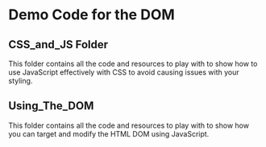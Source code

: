 # Demo Code for the DOM

## CSS_and_JS Folder
This folder contains all the code and resources to play with to show how to use JavaScript effectively with CSS to avoid causing issues with your styling.

## Using_The_DOM
This folder contains all the code and resources to play with to show how you can target and modify the HTML DOM using JavaScript.
